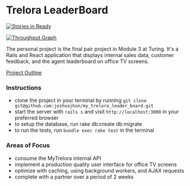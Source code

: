 # Trelora LeaderBoard

[![Stories in Ready](https://waffle.io/joshuajhun/my_trelora_leader_board.png?label=ready&title=Ready)](https://waffle.io/joshuajhun/my_trelora_leader_board)

[![Throughput Graph](https://waffle.io/joshuajhun/my_trelora_leader_board/throughput.svg)](https://waffle.io/joshuajhun/my_trelora_leader_board/metrics)

The personal project is the final pair project in Module 3 at Turing. It's a Rails and React application that displays internal sales data, customer feedback, and the agent leaderboard on office TV screens.

[Project Outline](https://github.com/turingschool/lesson_plans/blob/master/ruby_03-professional_rails_applications/self_directed_project.md)

### Instructions

* clone the project in your terminal by running `git clone git@github.com:joshuajhun/my_trelora_leader_board.git`
* start the server with `rails s` and visit `http://localhost:3000` in your preferred browser
* to setup the database, run rake db:create db:migrate
* to run the tests, run `bundle exec rake test` in the terminal

### Areas of Focus

* consume the MyTrelora internal API
* implement a production quality user interface for office TV screens
* optimize with caching, using background workers, and AJAX requests
* complete with a partner over a period of 2 weeks
